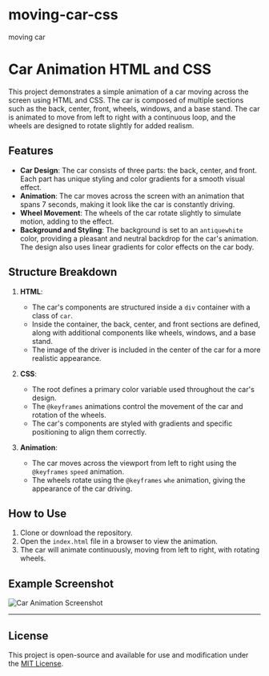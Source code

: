 # moving-car-css
moving car
# Car Animation HTML and CSS

This project demonstrates a simple animation of a car moving across the screen using HTML and CSS. The car is composed of multiple sections such as the back, center, front, wheels, windows, and a base stand. The car is animated to move from left to right with a continuous loop, and the wheels are designed to rotate slightly for added realism.

## Features
- **Car Design**: The car consists of three parts: the back, center, and front. Each part has unique styling and color gradients for a smooth visual effect.
- **Animation**: The car moves across the screen with an animation that spans 7 seconds, making it look like the car is constantly driving.
- **Wheel Movement**: The wheels of the car rotate slightly to simulate motion, adding to the effect.
- **Background and Styling**: The background is set to an `antiquewhite` color, providing a pleasant and neutral backdrop for the car's animation. The design also uses linear gradients for color effects on the car body.

## Structure Breakdown
1. **HTML**:
   - The car's components are structured inside a `div` container with a class of `car`.
   - Inside the container, the back, center, and front sections are defined, along with additional components like wheels, windows, and a base stand.
   - The image of the driver is included in the center of the car for a more realistic appearance.

2. **CSS**:
   - The root defines a primary color variable used throughout the car's design.
   - The `@keyframes` animations control the movement of the car and rotation of the wheels.
   - The car's components are styled with gradients and specific positioning to align them correctly.

3. **Animation**:
   - The car moves across the viewport from left to right using the `@keyframes` `speed` animation.
   - The wheels rotate using the `@keyframes` `whe` animation, giving the appearance of the car driving.

## How to Use
1. Clone or download the repository.
2. Open the `index.html` file in a browser to view the animation.
3. The car will animate continuously, moving from left to right, with rotating wheels.

## Example Screenshot
![Car Animation Screenshot](https://i.pinimg.com/1200x/a8/60/09/a860099ac4dd177c77b82a84569ff9c0.jpg)

---

## License
This project is open-source and available for use and modification under the [MIT License](LICENSE).
